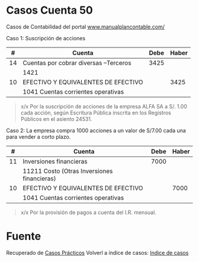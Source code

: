 # Casos Cuenta 50
Casos de Contabilidad del portal www.manualplancontable.com/

Caso 1: Suscripción de acciones

| # | Cuenta | Debe | Haber |
|--|--|--|--| 
| 14 | Cuentas por cobrar diversas –Terceros    | 3425 |  | 
|  | 1421    |  |  | 
| 10| EFECTIVO Y EQUIVALENTES DE EFECTIVO     |  | 3425 | 
| | 1041 Cuentas corrientes operativas     |  |  | 

> x/x Por la suscripción de acciones de la empresa ALFA SA a S/. 1.00 cada acción, según Escritura Pública inscrita en los Registros Públicos en el asiento 24531.

Caso 2: La empresa compra 1000 acciones a un valor de S/7.00 cada una para vender a corto plazo.

| # | Cuenta | Debe | Haber |
|------------|--|--|--| 
| 11 | Inversiones financieras    | 7000 |  | 
|  | 11211 Costo (Otras Inversiones financieras)    |  |  | 
| 10| EFECTIVO Y EQUIVALENTES DE EFECTIVO     |  | 7000 | 
| | 1041 Cuentas corrientes operativas     |  |  | 

> x/x Por la provisión de pagos a cuenta del I.R. mensual.

# Fuente
Recuperado de [Casos Prácticos](https://es.slideshare.net/helmeraceroflores/asientos-contablescasospracticos-105066500)
Volverl a índice de casos: [Indice de casos](../README.md) 
<!--stackedit_data:
eyJoaXN0b3J5IjpbMTA1MTM1MzA3MiwxMjg4Nzg2NTMwXX0=
-->
